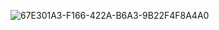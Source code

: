![67E301A3-F166-422A-B6A3-9B22F4F8A4A0](https://github.com/tiimii3/theme/assets/146257903/5a8a0d2a-d2da-4e11-b4c0-6bf97b4e2be0)

